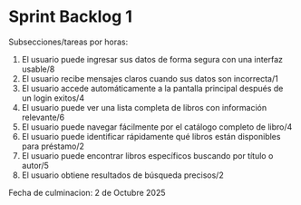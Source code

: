 # Sprint Backlog 1
Subsecciones/tareas por horas:
1.  El usuario puede ingresar sus datos de forma segura con una interfaz usable/8	
2. El usuario recibe mensajes claros cuando sus datos son incorrecta/1
3. El usuario accede automáticamente a la pantalla principal después de un login exitos/4
4. El usuario puede ver una lista completa de libros con información relevante/6		
5. El usuario puede navegar fácilmente por el catálogo completo de libro/4
6. El usuario puede identificar rápidamente qué libros están disponibles para préstamo/2		
7. El usuario puede encontrar libros específicos buscando por título o autor/5	
8. El usuario obtiene resultados de búsqueda precisos/2

Fecha de culminacion: 2 de Octubre 2025
